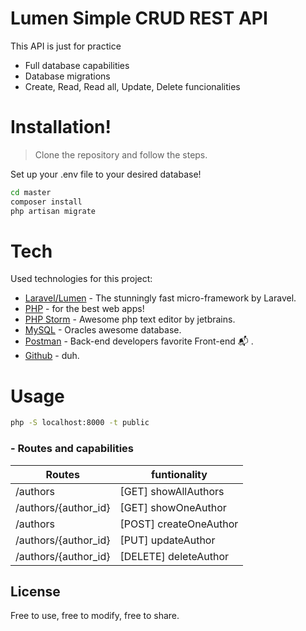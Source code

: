 # Lumen Simple CRUD REST API
This API is just for practice

  - Full database capabilities
  - Database migrations
  - Create, Read, Read all, Update, Delete funcionalities

# Installation!

> Clone the repository and follow the steps.

Set up your .env file to your desired database!
```sh
cd master
composer install
php artisan migrate
```

# Tech

Used technologies for this project:

* [Laravel/Lumen] - The stunningly fast micro-framework by Laravel.
* [PHP] - for the best web apps!
* [PHP Storm] - Awesome php text editor by jetbrains.
* [MySQL] - Oracles awesome database.
* [Postman] - Back-end developers favorite Front-end :mailbox_with_mail: . 
* [Github] - duh.

# Usage
```sh
php -S localhost:8000 -t public
```

### - Routes and capabilities

| Routes | funtionality |
| ------ | ------ |
| /authors | [GET] showAllAuthors |
| /authors/{author_id} | [GET] showOneAuthor |
| /authors | [POST] createOneAuthor |
| /authors/{author_id} | [PUT] updateAuthor |
| /authors/{author_id} | [DELETE] deleteAuthor|



License
----
Free to use, free to modify, free to share.

[//]: # (These are reference links used in the body of this note and get stripped out when the markdown processor does its job. There is no need to format nicely because it shouldn't be seen. Thanks SO - http://stackoverflow.com/questions/4823468/store-comments-in-markdown-syntax)


   [MySQL]: <https://www.mysql.com/>
   [Github]: <https://github.com/>
   [Bootstrap]: <https://getbootstrap.com/>
   [jQuery]: <http://jquery.com>
   [Laravel]: <https://laravel.com/>
   [Php]: <https://www.php.net/>
   [PHP storm]: <https://www.jetbrains.com/phpstorm/>
   [Laravel/lumen]: <https://lumen.laravel.com/>
   [Postman]: <https://www.postman.com/>
